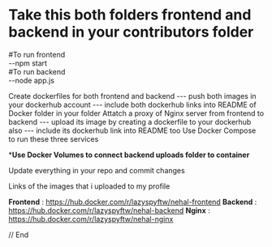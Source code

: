 # Take this both folders frontend and backend in your contributors folder


#To run frontend
<br/>
      --npm start
<br/>
#To run backend
<br/>
      --node app.js


Create dockerfiles for both frontend and backend
        --- push both images in your dockerhub account
        --- include both dockerhub links into README of Docker folder in your folder
Attatch a proxy of Nginx server from frontend to backend
        --- upload its image by creating a dockerfile to your dockerhub also
        --- include its dockerhub link into README too
Use Docker Compose to run these three services 


*******Use Docker Volumes to connect backend uploads folder to container******

Update everything in your repo and commit changes


Links of the images that i uploaded to my profile

**Frontend** :  https://hub.docker.com/r/lazyspyftw/nehal-frontend
**Backend** : https://hub.docker.com/r/lazyspyftw/nehal-backend
**Nginx** : https://hub.docker.com/r/lazyspyftw/nehal-nginx


// End
